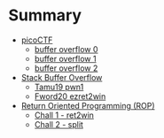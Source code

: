 # Summary

- [picoCTF](./stack_buffer_overflow/buffer_overflow_theory.md)
  - [buffer overflow 0](./picoCTF/buffer_overflow_0.md)
  - [buffer overflow 1](./picoCTF/buffer_overflow_1.md)
  - [buffer overflow 2](./picoCTF/buffer_overflow_2.md)
- [Stack Buffer Overflow]()
  - [Tamu19 pwn1](./stack_buffer_overflow/Tamu19_pwn1.md)
  - [Fword20 ezret2win](./stack_buffer_overflow/Fwordctf20_superez.md)
- [Return Oriented Programming (ROP)]()
  - [Chall 1 - ret2win](./rop/ret2win.md)
  - [Chall 2 - split](./rop/split.md)

